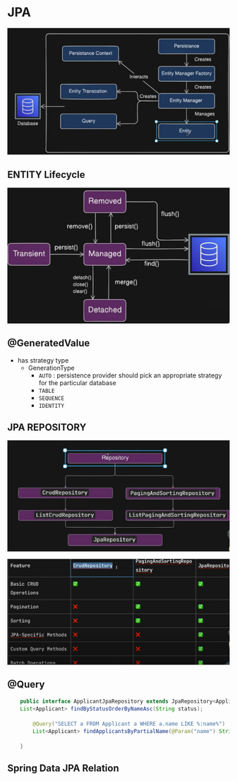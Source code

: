 # JPA

![JPA](./img/jpa.png)

## ENTITY Lifecycle

![entity lifecycle](./img/jpa-entity-lifecycle.png)

## @GeneratedValue

- has strategy type
  - GenerationType
    - `AUTO` : persistence provider should pick an appropriate strategy for the particular database
    - `TABLE`
    - `SEQUENCE`
    - `IDENTITY`

## JPA REPOSITORY

![jpa-repo](./img/jpa-repository-heirarchy.png)

![jpa feature repo](./img/features-jpa-repo.png)

## @Query

```java
    public interface ApplicantJpaRepository extends JpaRepository<Applicant, Long> {
    List<Applicant> findByStatusOrderByNameAsc(String status);

        @Query("SELECT a FROM Applicant a WHERE a.name LIKE %:name%")
        List<Applicant> findApplicantsByPartialName(@Param("name") String name);

    }

```

## Spring Data JPA Relation
